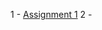 1 - [Assignment 1](https://codesandbox.io/s/eager-merkle-wh9kj?file=/src/styles.css&resolutionWidth=825&resolutionHeight=677)
2 - 
